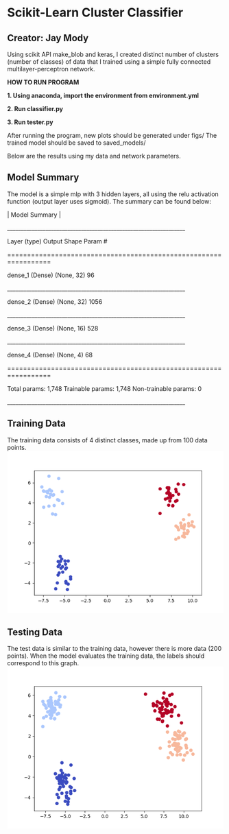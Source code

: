 # Scikit-Learn Cluster Classifier
## Creator: Jay Mody

Using scikit API make_blob and keras, I created distinct number of clusters (number of classes) of data that I trained using a simple fully connected multilayer-perceptron network. 

**HOW TO RUN PROGRAM**

**1. Using anaconda, import the environment from environment.yml**

**2. Run classifier.py**

**3. Run tester.py**

After running the program, new plots should be generated under figs/
The trained model should be saved to saved_models/

Below are the results using my data and network parameters.


## Model Summary
The model is a simple mlp with 3 hidden layers, all using the relu activation function (output layer uses sigmoid). The summary can be found below:

| Model Summary |

\_________________________________________________________________

Layer (type)                 Output Shape              Param #    

\=================================================================

dense_1 (Dense)              (None, 32)                96         

\_________________________________________________________________

dense_2 (Dense)              (None, 32)                1056       

\_________________________________________________________________

dense_3 (Dense)              (None, 16)                528        

\_________________________________________________________________

dense_4 (Dense)              (None, 4)                 68         

\=================================================================

Total params: 1,748
Trainable params: 1,748
Non-trainable params: 0

\_________________________________________________________________



## Training Data
The training data consists of 4 distinct classes, made up from 100 data points.
![Train Set](/figs/train_set.png)



## Testing Data
The test data is similar to the training data, however there is more data (200 points). When the model evaluates the training data, the labels should correspond to this graph.
![Test Set](/figs/test_set.png)
